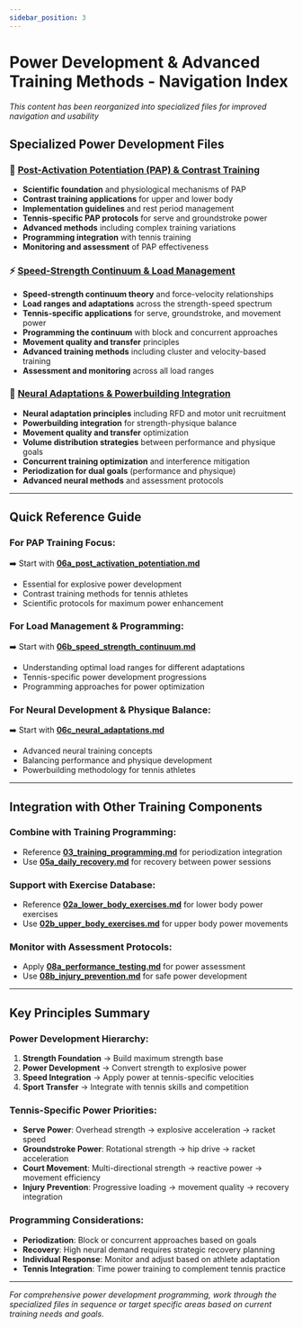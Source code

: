 ```yaml
---
sidebar_position: 3
---
```


# Power Development & Advanced Training Methods - Navigation Index

_This content has been reorganized into specialized files for improved navigation and usability_

## Specialized Power Development Files

### 🚀 **[Post-Activation Potentiation (PAP) & Contrast Training](06a_post_activation_potentiation.md)**

- **Scientific foundation** and physiological mechanisms of PAP
- **Contrast training applications** for upper and lower body
- **Implementation guidelines** and rest period management
- **Tennis-specific PAP protocols** for serve and groundstroke power
- **Advanced methods** including complex training variations
- **Programming integration** with tennis training
- **Monitoring and assessment** of PAP effectiveness

### ⚡ **[Speed-Strength Continuum & Load Management](06b_speed_strength_continuum.md)**

- **Speed-strength continuum theory** and force-velocity relationships
- **Load ranges and adaptations** across the strength-speed spectrum
- **Tennis-specific applications** for serve, groundstroke, and movement power
- **Programming the continuum** with block and concurrent approaches
- **Movement quality and transfer** principles
- **Advanced training methods** including cluster and velocity-based training
- **Assessment and monitoring** across all load ranges

### 🧠 **[Neural Adaptations & Powerbuilding Integration](06c_neural_adaptations.md)**

- **Neural adaptation principles** including RFD and motor unit recruitment
- **Powerbuilding integration** for strength-physique balance
- **Movement quality and transfer** optimization
- **Volume distribution strategies** between performance and physique goals
- **Concurrent training optimization** and interference mitigation
- **Periodization for dual goals** (performance and physique)
- **Advanced neural methods** and assessment protocols

---

## Quick Reference Guide

### **For PAP Training Focus:**

➡️ Start with **[06a_post_activation_potentiation.md](06a_post_activation_potentiation.md)**

- Essential for explosive power development
- Contrast training methods for tennis athletes
- Scientific protocols for maximum power enhancement

### **For Load Management & Programming:**

➡️ Start with **[06b_speed_strength_continuum.md](06b_speed_strength_continuum.md)**

- Understanding optimal load ranges for different adaptations
- Tennis-specific power development progressions
- Programming approaches for power optimization

### **For Neural Development & Physique Balance:**

➡️ Start with **[06c_neural_adaptations.md](06c_neural_adaptations.md)**

- Advanced neural training concepts
- Balancing performance and physique development
- Powerbuilding methodology for tennis athletes

---

## Integration with Other Training Components

### **Combine with Training Programming:**

- Reference **[03_training_programming.md](03_training_programming.md)** for periodization integration
- Use **[05a_daily_recovery.md](05a_daily_recovery.md)** for recovery between power sessions

### **Support with Exercise Database:**

- Reference **[02a_lower_body_exercises.md](02a_lower_body_exercises.md)** for lower body power exercises
- Use **[02b_upper_body_exercises.md](02b_upper_body_exercises.md)** for upper body power movements

### **Monitor with Assessment Protocols:**

- Apply **[08a_performance_testing.md](08a_performance_testing.md)** for power assessment
- Use **[08b_injury_prevention.md](08b_injury_prevention.md)** for safe power development

---

## Key Principles Summary

### **Power Development Hierarchy:**

1. **Strength Foundation** → Build maximum strength base
2. **Power Development** → Convert strength to explosive power
3. **Speed Integration** → Apply power at tennis-specific velocities
4. **Sport Transfer** → Integrate with tennis skills and competition

### **Tennis-Specific Power Priorities:**

- **Serve Power**: Overhead strength → explosive acceleration → racket speed
- **Groundstroke Power**: Rotational strength → hip drive → racket acceleration
- **Court Movement**: Multi-directional strength → reactive power → movement efficiency
- **Injury Prevention**: Progressive loading → movement quality → recovery integration

### **Programming Considerations:**

- **Periodization**: Block or concurrent approaches based on goals
- **Recovery**: High neural demand requires strategic recovery planning
- **Individual Response**: Monitor and adjust based on athlete adaptation
- **Tennis Integration**: Time power training to complement tennis practice

---

_For comprehensive power development programming, work through the specialized files in sequence or target specific areas based on current training needs and goals._
